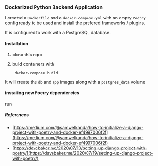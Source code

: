 ### Dockerized Python Backend Application

I created a `Dockerfile` and a `docker-compose.yml` with an empty `Poetry` config ready to be used and install the prefered frameworks / plugins.

It is configured to work with a PostgreSQL database.

#### Installation

1. clone this repo

2. build containers with

        docker-compose build

It will create the `db` and `app` images along with a `postgres_data` volume

#### Installing new Poetry dependencies

run 

##### References

- [https://medium.com/@samwelkanda/how-to-initialize-a-django-project-with-poetry-and-docker-ef4997006f2f](https://medium.com/@samwelkanda/how-to-initialize-a-django-project-with-poetry-and-docker-ef4997006f2f)
- [https://davebaker.me/2020/07/19/setting-up-django-project-with-poetry/](https://davebaker.me/2020/07/19/setting-up-django-project-with-poetry/)
